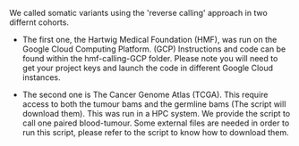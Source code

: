 We called somatic variants using the 'reverse calling' approach in two differnt cohorts.

- The first one, the Hartwig Medical Foundation (HMF), was run on the Google Cloud Computing Platform. (GCP) Instructions and code can be found within the hmf-calling-GCP folder. Please note you will need to get your project keys and launch the code in different Google Cloud instances. 

- The second one is The Cancer Genome Atlas (TCGA). This require access to both the tumour bams and the germline bams (The script will download them). This was run in a HPC system. We provide the script to call one paired blood-tumour. Some external files are needed in order to run this script, please refer to the script to know how to download them.


